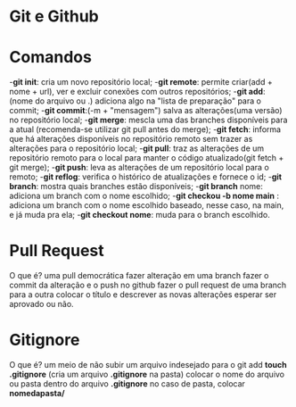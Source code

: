 # Git e Github

# Comandos 
 -**git init**: cria um novo repositório local;
 -**git remote**: permite criar(add + nome + url), ver e excluir conexões com outros repositórios;
 -**git add**: (nome do arquivo ou .) adiciona algo na "lista de preparação" para o commit;
 -**git commit**:(-m + "mensagem") salva as alterações(uma versão) no repositório local;
 -**git merge**: mescla uma das branches disponíveis para a atual (recomenda-se utilizar git pull antes do merge);
 -**git fetch**: informa que há alterações disponíveis no repositório remoto sem trazer as alterações para o repositório local;
 -**git pull**: traz as alterações de um repositório remoto para o local para manter o código atualizado(git fetch + git merge);
 -**git push**: leva as alterações de um repositório local para o remoto;
 -**git reflog**: verifica o histórico de atualizações e fornece o id;
 -**git branch**: mostra quais branches estão disponíveis;
 -**git branch** nome: adiciona um branch com o nome escolhido;
 -**git checkou -b nome main** : adiciona um branch com o nome escolhido baseado, nesse caso, na main, e já muda pra ela;
 -**git checkout nome**: muda para o branch escolhido.

# Pull Request
 O que é? uma pull democrática
 fazer alteração em uma branch
 fazer o commit da alteração e o push
 no github fazer o pull request de uma branch para a outra
 colocar o título e descrever as novas alterações
 esperar ser aprovado ou não.

# Gitignore
 O que é? um meio de não subir um arquivo indesejado para o git add
 **touch .gitignore** (cria um arquivo  **.gitignore** na pasta)
 colocar o nome do arquivo ou pasta dentro do arquivo **.gitignore**
 no caso de pasta, colocar **nomedapasta/**

 
